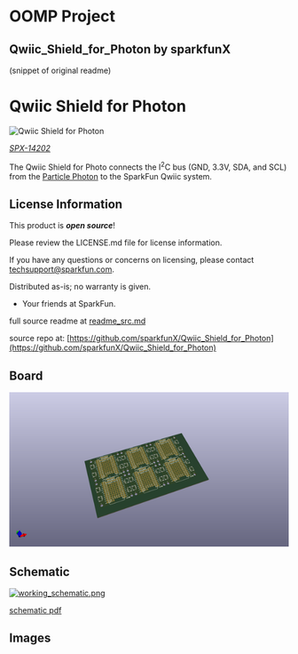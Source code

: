 # OOMP Project  
## Qwiic_Shield_for_Photon  by sparkfunX  
  
(snippet of original readme)  
  
Qwiic Shield for Photon   
========================================  
  
![Qwiic Shield for Photon](https://cdn.sparkfun.com/assets/parts/1/2/1/4/2/Qwiic_Photon_Shield_05.jpg)  
  
[*SPX-14202*](https://www.sparkfun.com/products/14202)  
  
The Qwiic Shield for Photo connects the I<sup>2</sup>C bus (GND, 3.3V, SDA, and SCL) from the [Particle Photon](https://www.sparkfun.com/products/13774) to the SparkFun Qwiic system.   
  
License Information  
-------------------  
  
This product is _**open source**_!  
  
Please review the LICENSE.md file for license information.  
  
If you have any questions or concerns on licensing, please contact techsupport@sparkfun.com.  
  
Distributed as-is; no warranty is given.  
  
- Your friends at SparkFun.  
  
_<COLLABORATION CREDIT>_  
  
  full source readme at [readme_src.md](readme_src.md)  
  
source repo at: [https://github.com/sparkfunX/Qwiic_Shield_for_Photon](https://github.com/sparkfunX/Qwiic_Shield_for_Photon)  
## Board  
  
[![working_3d.png](working_3d_600.png)](working_3d.png)  
## Schematic  
  
[![working_schematic.png](working_schematic_600.png)](working_schematic.png)  
  
[schematic pdf](working_schematic.pdf)  
## Images  
